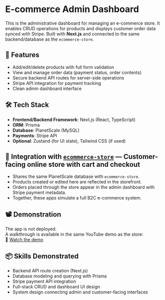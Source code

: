 # E-commerce Admin Dashboard

This is the administrative dashboard for managing an e-commerce store. It enables CRUD operations for products and displays customer order data synced with Stripe. Built with **Next.js** and connected to the same backend/database as the `ecommerce-store`.

## 🚀 Features

- Add/edit/delete products with full form validation
- View and manage order data (payment status, order contents)
- Secure backend API routes for server-side operations
- Stripe API integration for payment tracking
- Clean admin dashboard interface

## 🛠️ Tech Stack

- **Frontend/Backend Framework**: Next.js (React, TypeScript)
- **ORM**: Prisma
- **Database**: PlanetScale (MySQL)
- **Payments**: Stripe API
- **Optional**: Zustand (for UI state), Tailwind CSS (if used)

## 🔁 Integration with [`ecommerce-store`](https://github.com/Mardan21/ecommerce-store) — Customer-facing online store with cart and checkout

- Shares the same PlanetScale database with `ecommerce-store`.
- Products created or edited here are reflected in the storefront.
- Orders placed through the store appear in the admin dashboard with Stripe payment metadata.
- Together, these apps simulate a full B2C e-commerce system.

## 📽️ Demonstration

The app is not deployed.  
A walkthrough is available in the same YouTube demo as the store:  
🎥 [Watch the demo](https://www.youtube.com/watch?v=lq6q3VwNKbE&ab_channel=MardanMahmut)

## 📦 Skills Demonstrated

- Backend API route creation (Next.js)
- Database modeling and querying with Prisma
- Stripe payment API integration
- Full-stack CRUD and dashboard UI design
- System design connecting admin and customer-facing interfaces
